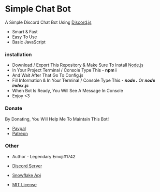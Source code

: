 # Simple Chat Bot

A Simple Discord Chat Bot Using [Discord.js](https://www.npmjs.com/package/discord.js)

- Smart & Fast
- Easy To Use
- Basic JavaScript

### installation

- Download / Export This Repository & Make Sure To Install [Node.js](https://nodejs.org/en/)
- In Your Project Terminal / Console Type This - **npm i**
- And Wait After That Go To Config.js
- Fill Information & In Your Terminal / Console Type This - **_node ._** Or **_node index.js_**
- When Bot Is Ready, You Will See A Message In Console
- Enjoy <3

### Donate

By Donating, You Will Help Me To Maintain This Bot!

- [Paypal](https://www.paypal.com/paypalme/legendaryemoji)
- [Patreon](https://www.patreon.com/LegendaryEmoji)

### Other

-  Author - Legendary Emoji#1742

- [Discord Server](https://discord.gg/umMpnqS)

- [Snowflake Api](https://api.snowflakedev.xyz/)

- [MIT License](https://github.com/LegendaryEmoji/simple-chat-bot/blob/main/LICENSE)
